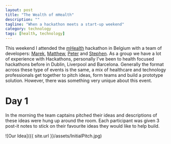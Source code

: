 ```yaml
---
layout: post
title: "The Wealth of mHealth"
description: ""
tagline: "When a hackathon meets a start-up weekend"
category: technology
tags: [health, technology]
---
```


This weekend I attended the [mHealth](http://mhealth.be/en/home/) hackathon in Belgium with a team of developers: [Marek](https://twitter.com/marekkaluzny), [Matthew](https://twitter.com/matthewfitch23), [Peter](https://twitter.com/PMc_A) and [Stephen](https://twitter.com/iSteveyBrown). As a group we have a lot of experience with Hackathons, personally I've been to health focused hackathons before in Dublin, Liverpool and Barcelona. Generally the format across these type of events is the same, a mix of healthcare and technology professionals get together to pitch ideas, form teams and build a prototype solution. However, there was something very unique about this event.

# Day 1

In the morning the team captains pitched their ideas and descriptions of these ideas were hung up around the room. Each participant was given 3 post-it notes to stick on their favourite ideas they would like to help build.  

![Our Idea]({{ site.url }}/assets/InitialPitch.jpg)
